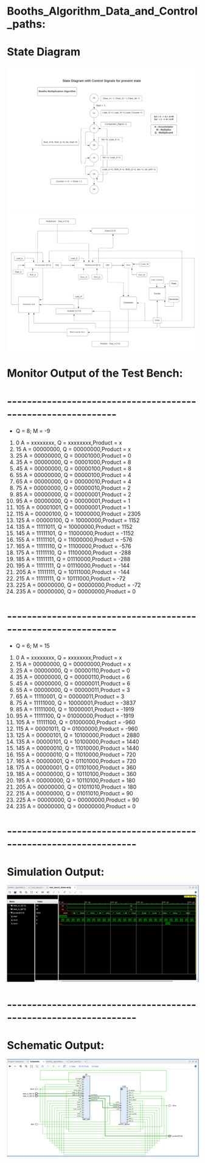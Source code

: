 # Booths_Algorithm_Data_and_Control_paths:

# State Diagram 
![State Diagram Of Booths Algorithm Implementation](<Flowchart (1).jpeg>)
![Path Flow](<Blank diagram.jpeg>)
# Monitor Output of the Test Bench:
# ------------------------------------------------------------
* Q = 8; M = -9
1. 0 A = xxxxxxxx, Q = xxxxxxxx,Product =      x
2. 15 A = 00000000, Q = 00000000,Product =      x
3. 25 A = 00000000, Q = 00001000,Product =      0
4. 35 A = 00000000, Q = 00001000,Product =      8
5. 45 A = 00000000, Q = 00000100,Product =      8
6. 55 A = 00000000, Q = 00000100,Product =      4
7. 65 A = 00000000, Q = 00000010,Product =      4
8. 75 A = 00000000, Q = 00000010,Product =      2
9. 85 A = 00000000, Q = 00000001,Product =      2
10. 95 A = 00000000, Q = 00000001,Product =      1
11. 105 A = 00001001, Q = 00000001,Product =      1
12. 115 A = 00000100, Q = 10000000,Product =   2305
13. 125 A = 00000100, Q = 10000000,Product =   1152
14. 135 A = 11111011, Q = 10000000,Product =   1152
15. 145 A = 11111101, Q = 11000000,Product =  -1152
16. 155 A = 11111101, Q = 11000000,Product =   -576
17. 165 A = 11111110, Q = 11100000,Product =   -576
18. 175 A = 11111110, Q = 11100000,Product =   -288
19. 185 A = 11111111, Q = 01110000,Product =   -288
20. 195 A = 11111111, Q = 01110000,Product =   -144
21. 205 A = 11111111, Q = 10111000,Product =   -144
22. 215 A = 11111111, Q = 10111000,Product =    -72
23. 225 A = 00000000, Q = 00000000,Product =    -72
24. 235 A = 00000000, Q = 00000000,Product =      0

# ------------------------------------------------------------
* Q = 6; M = 15
1. 0 A = xxxxxxxx, Q = xxxxxxxx,Product =      x
2. 15 A = 00000000, Q = 00000000,Product =      x
3. 25 A = 00000000, Q = 00000110,Product =      0
4. 35 A = 00000000, Q = 00000110,Product =      6
5. 45 A = 00000000, Q = 00000011,Product =      6
6. 55 A = 00000000, Q = 00000011,Product =      3
7. 65 A = 11110001, Q = 00000011,Product =      3
8. 75 A = 11111000, Q = 10000001,Product =  -3837
9. 85 A = 11111000, Q = 10000001,Product =  -1919
10. 95 A = 11111100, Q = 01000000,Product =  -1919
11. 105 A = 11111100, Q = 01000000,Product =   -960
12. 115 A = 00001011, Q = 01000000,Product =   -960
13. 125 A = 00000101, Q = 10100000,Product =   2880
14. 135 A = 00000101, Q = 10100000,Product =   1440
15. 145 A = 00000010, Q = 11010000,Product =   1440
16. 155 A = 00000010, Q = 11010000,Product =    720
17. 165 A = 00000001, Q = 01101000,Product =    720
18. 175 A = 00000001, Q = 01101000,Product =    360
19. 185 A = 00000000, Q = 10110100,Product =    360
20. 195 A = 00000000, Q = 10110100,Product =    180
21. 205 A = 00000000, Q = 01011010,Product =    180
22. 215 A = 00000000, Q = 01011010,Product =     90
23. 225 A = 00000000, Q = 00000000,Product =     90
24. 235 A = 00000000, Q = 00000000,Product =      0

# ----------------------------------------------------------------
# Simulation Output:
![Simulation Output](image.png)

# ----------------------------------------------------------------

# Schematic Output:
![Schematic Output](image-1.png)
